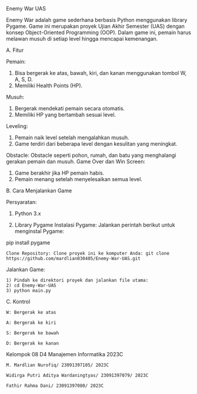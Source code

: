 Enemy War UAS

Enemy War adalah game sederhana berbasis Python menggunakan library Pygame. Game ini merupakan proyek Ujian Akhir Semester (UAS) dengan konsep Object-Oriented Programming (OOP). Dalam game ini, pemain harus melawan musuh di setiap level hingga mencapai kemenangan.

A. Fitur

Pemain:
  1) Bisa bergerak ke atas, bawah, kiri, dan kanan menggunakan tombol W, A, S, D.
  2) Memiliki Health Points (HP).
     
Musuh:
  1) Bergerak mendekati pemain secara otomatis.
  2) Memiliki HP yang bertambah sesuai level.
   
Leveling:
  1) Pemain naik level setelah mengalahkan musuh.
  2) Game terdiri dari beberapa level dengan kesulitan yang meningkat.
   
Obstacle:
  Obstacle seperti pohon, rumah, dan batu yang menghalangi gerakan pemain dan musuh.
Game Over dan Win Screen:
  1) Game berakhir jika HP pemain habis.
  2) Pemain menang setelah menyelesaikan semua level.
     
B. Cara Menjalankan Game

Persyaratan:
  1) Python 3.x
  
  2) Library Pygame
  Instalasi Pygame: Jalankan perintah berikut untuk menginstal Pygame:

pip install pygame

    Clone Repository: Clone proyek ini ke komputer Anda: git clone https://github.com/mardlian030405/Enemy-War-UAS.git

Jalankan Game:

    1) Pindah ke direktori proyek dan jalankan file utama:
    2) cd Enemy-War-UAS
    3) python main.py

C. Kontrol

    W: Bergerak ke atas
    
    A: Bergerak ke kiri
    
    S: Bergerak ke bawah
    
    D: Bergerak ke kanan

Kelompok 08 D4 Manajemen Informatika 2023C

    M. Mardlian Nurofiq/ 23091397105/ 2023C
    
    Widirga Putri Aditya Wardaningtyas/ 23091397079/ 2023C 
    
    Fathir Rahma Dani/ 23091397080/ 2023C 
